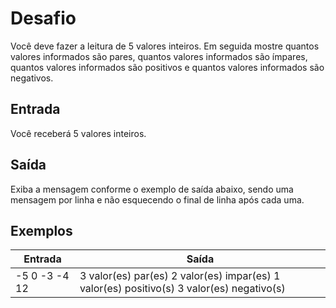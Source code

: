 # Desafio
Você deve fazer a leitura de 5 valores inteiros. Em seguida mostre quantos valores informados são pares, quantos valores informados são ímpares, quantos valores informados são positivos e quantos valores informados são negativos.

## Entrada
Você receberá 5 valores inteiros.

## Saída
Exiba a mensagem conforme o exemplo de saída abaixo, sendo uma mensagem por linha e não esquecendo o final de linha após cada uma.

## Exemplos

Entrada | Saída
------- | --------
-5 0 -3 -4 12 | 3 valor(es) par(es) 2 valor(es) impar(es) 1 valor(es) positivo(s) 3 valor(es) negativo(s)